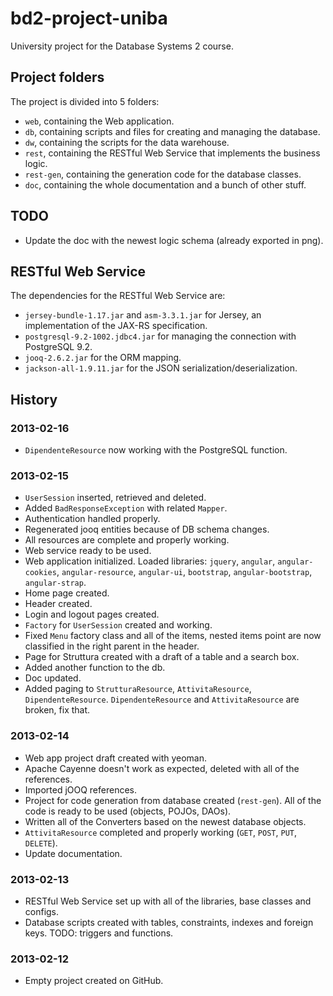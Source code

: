 bd2-project-uniba
=================

University project for the Database Systems 2 course.

## Project folders

The project is divided into 5 folders:

- `web`, containing the Web application.
- `db`, containing scripts and files for creating and managing the database.
- `dw`, containing the scripts for the data warehouse.
- `rest`, containing the RESTful Web Service that implements the business logic.
- `rest-gen`, containing the generation code for the database classes.
- `doc`, containing the whole documentation and a bunch of other stuff.

## TODO

- Update the doc with the newest logic schema (already exported in png).


## RESTful Web Service

The dependencies for the RESTful Web Service are:

- `jersey-bundle-1.17.jar` and `asm-3.3.1.jar` for Jersey, an implementation of the JAX-RS specification.
- `postgresql-9.2-1002.jdbc4.jar` for managing the connection with PostgreSQL 9.2.
- `jooq-2.6.2.jar` for the ORM mapping.
- `jackson-all-1.9.11.jar` for the JSON serialization/deserialization.

## History

### 2013-02-16

- `DipendenteResource` now working with the PostgreSQL function.

### 2013-02-15

- `UserSession` inserted, retrieved and deleted.
- Added `BadResponseException` with related `Mapper`.
- Authentication handled properly.
- Regenerated jooq entities because of DB schema changes.
- All resources are complete and properly working.
- Web service ready to be used.
- Web application initialized. Loaded libraries: `jquery`, `angular`, `angular-cookies`, `angular-resource`, `angular-ui`, `bootstrap`, `angular-bootstrap`, `angular-strap`.
- Home page created.
- Header created.
- Login and logout pages created.
- `Factory` for `UserSession` created and working.
- Fixed `Menu` factory class and all of the items, nested items point are now classified in the right parent in the header.
- Page for Struttura created with a draft of a table and a search box.
- Added another function to the db.
- Doc updated.
- Added paging to `StrutturaResource`, `AttivitaResource`, `DipendenteResource`. `DipendenteResource` and `AttivitaResource` are broken, fix that.

### 2013-02-14

- Web app project draft created with yeoman.
- Apache Cayenne doesn't work as expected, deleted with all of the references.
- Imported jOOQ references.
- Project for code generation from database created (`rest-gen`). All of the code is ready to be used (objects, POJOs, DAOs).
- Written all of the Converters based on the newest database objects.
- `AttivitaResource` completed and properly working (`GET`, `POST`, `PUT`, `DELETE`).
- Update documentation.

### 2013-02-13

- RESTful Web Service set up with all of the libraries, base classes and configs.
- Database scripts created with tables, constraints, indexes and foreign keys. TODO: triggers and functions.

### 2013-02-12

- Empty project created on GitHub.
